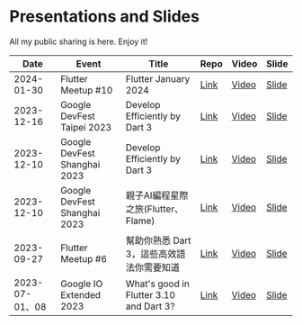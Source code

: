 # Presentations and Slides

All my public sharing is here. Enjoy it!

| Date | Event | Title | Repo | Video | Slide |
| ------------- | ------------- | ------------- | ------------- | ------------- | ------------- |
| 2024-01-30 | Flutter Meetup #10 | Flutter January 2024 | [Link](https://github.com/chyiiiiiiiiiiii/presentations-and-slides/tree/main/Flutter%20January%202024) | [Video](https://youtu.be/aeqw-dk2ak0?si=d2L_PzYrOetTqRr_) | [Slide](https://www.canva.com/design/DAF7E7gHXw8/n6yBMR951e5eEY0WOZyd-w/edit?utm_content=DAF7E7gHXw8&utm_campaign=designshare&utm_medium=link2&utm_source=sharebutton) |
| 2023-12-16 | Google DevFest Taipei 2023 | Develop Efficiently by Dart 3 | [Link](https://github.com/chyiiiiiiiiiiii/presentations-and-slides/tree/main/Google%20DevFest%20Taipei%202023) | [Video](https://youtu.be/uFjzlzHg_Qc?si=geFIyz8gNsgozrr-) | [Slide](https://docs.google.com/presentation/d/1tuZIuHTmYuqrM6AcIj59YeQurHL3wJ-u-MOi3tLolqs/edit?usp=sharing) |
| 2023-12-10 | Google DevFest Shanghai 2023 | Develop Efficiently by Dart 3 | [Link](https://github.com/chyiiiiiiiiiiii/presentations-and-slides/tree/main/Google%20DevFest%20Shanghai%202023) | [Video](https://www.bilibili.com/video/BV1si4y1Y7yY/?share_source=copy_web&vd_source=31c528a12be848fa1993070ecbd59fdf) | [Slide](https://docs.google.com/presentation/d/1sNgSIxfoiRjsSwt0Uc2u6HcUqvmPL0dkdW-gvyaYhJ0/edit?usp=sharing) |
| 2023-12-10 | Google DevFest Shanghai 2023 | 親子AI編程星際之旅(Flutter、Flame) | [Link](https://github.com/chyiiiiiiiiiiii/presentations-and-slides/tree/main/Google%20DevFest%20Shanghai%202023%20part2) | [Video](https://drive.google.com/file/d/1qLByQIRtENrGQSGqhfBXgqLEHGXrUc6u/view?usp=sharing) | [Slide](https://docs.google.com/presentation/d/1eihsHi1ePmwG5SqQUCJe927xdppXsM53ri91TMy81NY/edit?usp=sharing) |
| 2023-09-27 | Flutter Meetup #6 | 幫助你熟悉 Dart 3，這些高效語法你需要知道 | [Link](https://github.com/chyiiiiiiiiiiii/presentations-and-slides/tree/main/Flutter%20Meetup%20%236) | [Video](https://www.youtube.com/watch?v=uAYCrNjBTvQ&ab_channel=FlutterTaipei) | [Slide](https://docs.google.com/presentation/d/14EaZRa-uBGp_kd61VEv2jsbvyCwVY10RI_wBMC3UWu8/edit?usp=sharing) |
| 2023-07-01、08 | Google IO Extended 2023 | What's good in Flutter 3.10 and Dart 3? | [Link](https://github.com/chyiiiiiiiiiiii/presentations-and-slides/tree/main/Google%20IO%20Extended%202023) | [Video](https://www.youtube.com/watch?v=YhbXrlb32qQ&ab_channel=YiiChen) | [Slide](https://www.canva.com/design/DAFjkJ5VtCc/4CAtAlOYJ2QqZqBJOi3VvQ/view?utm_content=DAFjkJ5VtCc&utm_campaign=designshare&utm_medium=link&utm_source=publishsharelink) |
